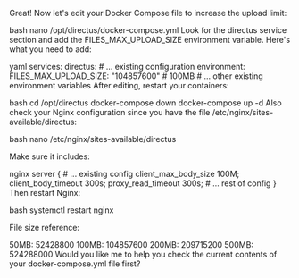 Great! Now let's edit your Docker Compose file to increase the upload limit:

bash
nano /opt/directus/docker-compose.yml
Look for the directus service section and add the FILES_MAX_UPLOAD_SIZE environment variable. Here's what you need to add:

yaml
services:
  directus:
    # ... existing configuration
    environment:
      FILES_MAX_UPLOAD_SIZE: "104857600"  # 100MB
      # ... other existing environment variables
After editing, restart your containers:

bash
cd /opt/directus
docker-compose down
docker-compose up -d
Also check your Nginx configuration since you have the file /etc/nginx/sites-available/directus:

bash
nano /etc/nginx/sites-available/directus

Make sure it includes:

nginx
server {
    # ... existing config
    client_max_body_size 100M;
    client_body_timeout 300s;
    proxy_read_timeout 300s;
    # ... rest of config
}
Then restart Nginx:

bash
systemctl restart nginx

File size reference:

50MB: 52428800
100MB: 104857600
200MB: 209715200
500MB: 524288000
Would you like me to help you check the current contents of your docker-compose.yml file first?